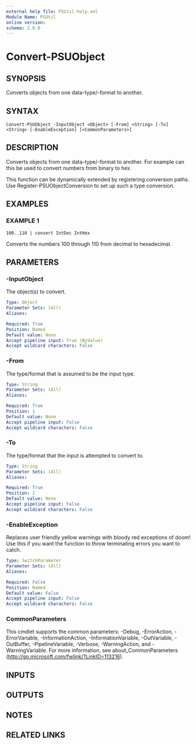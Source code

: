 ```yaml
---
external help file: PSUtil-help.xml
Module Name: PSUtil
online version:
schema: 2.0.0
---
```


# Convert-PSUObject

## SYNOPSIS
Converts objects from one data-type/-format to another.

## SYNTAX

```
Convert-PSUObject -InputObject <Object> [-From] <String> [-To] <String> [-EnableException] [<CommonParameters>]
```

## DESCRIPTION
Converts objects from one data-type/-format to another.
For example can this be used to convert numbers from binary to hex.

This function can be dynamically extended by registering conversion paths.
Use Register-PSUObjectConversion to set up such a type conversion.

## EXAMPLES

### EXAMPLE 1
```
100..110 | convert IntDec IntHex
```

Converts the numbers 100 through 110 from decimal to hexadecimal.

## PARAMETERS

### -InputObject
The object(s) to convert.

```yaml
Type: Object
Parameter Sets: (All)
Aliases:

Required: True
Position: Named
Default value: None
Accept pipeline input: True (ByValue)
Accept wildcard characters: False
```

### -From
The type/format that is assumed to be the input type.

```yaml
Type: String
Parameter Sets: (All)
Aliases:

Required: True
Position: 1
Default value: None
Accept pipeline input: False
Accept wildcard characters: False
```

### -To
The type/format that the input is attempted to convert to.

```yaml
Type: String
Parameter Sets: (All)
Aliases:

Required: True
Position: 2
Default value: None
Accept pipeline input: False
Accept wildcard characters: False
```

### -EnableException
Replaces user friendly yellow warnings with bloody red exceptions of doom!
Use this if you want the function to throw terminating errors you want to catch.

```yaml
Type: SwitchParameter
Parameter Sets: (All)
Aliases:

Required: False
Position: Named
Default value: False
Accept pipeline input: False
Accept wildcard characters: False
```

### CommonParameters
This cmdlet supports the common parameters: -Debug, -ErrorAction, -ErrorVariable, -InformationAction, -InformationVariable, -OutVariable, -OutBuffer, -PipelineVariable, -Verbose, -WarningAction, and -WarningVariable. For more information, see about_CommonParameters (http://go.microsoft.com/fwlink/?LinkID=113216).

## INPUTS

## OUTPUTS

## NOTES

## RELATED LINKS
